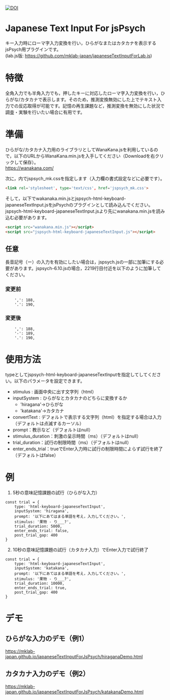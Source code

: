 [![DOI](https://zenodo.org/badge/261358454.svg)](https://zenodo.org/badge/latestdoi/261358454)

# Japanese Text Input For jsPsych
キー入力時にローマ字入力変換を行い，ひらがなまたはカタカナを表示するjsPsych用プラグインです。    
(lab.js版: https://github.com/mklab-japan/japaneseTextInputForLab.js)

# 特徴
全角入力でも半角入力でも，押したキーに対応したローマ字入力変換を行い，ひらがな/カタカナで表示します。そのため，推測変換無効にした上でテキスト入力での反応取得が可能です。記憶の再生課題など，推測変換を無効にした状況で調査・実験を行いたい場合に有用です。

# 準備
ひらがな/カタカナ入力用のライブラリとしてWanaKana.jsを利用しているので，以下のURLからWanaKana.min.jsを入手してください（Downloadを右クリックして保存）。    
https://wanakana.com/    

次に，<head></head>内でjspsych_mk.cssを指定します（入力欄の書式設定などに必要です）。
``` html
<link rel='stylesheet', type='text/css', href='jspsych_mk.css'>
```

そして，<body>以下でwakanaka.min.jsとjspsych-html-keyboard-japaneseTextInput.jsをjsPsychのプラグインとして読み込んでください。jspsych-html-keyboard-japaneseTextInput.jsより先にwanakana.min.jsを読み込む必要があります。

``` html
<script src="wanakana.min.js"></script>
<script src="jspsych-html-keyboard-japaneseTextInput.js"></script>
```

## 任意
長音記号（ー）の入力を有効にしたい場合は，jspsych.jsの一部に加筆にする必要があります。jspsych-6.10.jsの場合，2219行目付近を以下のように加筆してください。

### 変更前
``` 
    ',': 188,
    '.': 190,
```

### 変更後
```
    ',': 188,
    '-': 189,
    '.': 190,
```

# 使用方法
typeとしてjspsych-html-keyboard-japaneseTextInputを指定してしてください。以下のパラメータを設定できます。

 * stimulus : 画面中央に出す文字列（html）
 * inputSystem : ひらがなとカタカナのどちらに変換するか
    * 'hiragana'→ひらがな
    * 'katakana'→カタカナ
* convertText : デフォルトで表示する文字列（html）を指定する場合は入力（デフォルトは点滅するカーソル）
* prompt：教示など（デフォルトはnull）
* stimulus_duration：刺激の呈示時間（ms）（デフォルトはnull）
* trial_duration：試行の制限時間（ms）（デフォルトはnull）
* enter_ends_trial：trueでEnter入力時に試行の制限時間によらず試行を終了（デフォルトはfalse）

# 例
1. 5秒の意味記憶課題の試行（ひらがな入力）
```
const trial = {
    type: 'html-keyboard-japaneseTextInput',
    inputSystem: 'hiragana',
    prompt: '以下にあてはまる単語を考え，入力してください。',
    stimulus: '果物 - り___?',
    trial_duration: 5000,
    enter_ends_trial: false,
    post_trial_gap: 400
}
```

2. 10秒の意味記憶課題の試行（カタカナ入力）でEnter入力で試行終了
```
const trial = {
    type: 'html-keyboard-japaneseTextInput',
    inputSystem: 'katakana',
    prompt: '以下にあてはまる単語を考え，入力してください。',
    stimulus: '果物 - り___?',
    trial_duration: 10000,
    enter_ends_trial: true,
    post_trial_gap: 400
}
```

# デモ
## ひらがな入力のデモ（例1）
https://mklab-japan.github.io/japaneseTextInputForJsPsych/hiraganaDemo.html

## カタカナ入力のデモ（例2）
https://mklab-japan.github.io/japaneseTextInputForJsPsych/katakanaDemo.html
